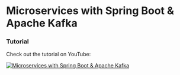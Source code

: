 # Microservices with Spring Boot & Apache Kafka
### Tutorial

Check out the tutorial on YouTube:

[![Microservices with Spring Boot & Apache Kafka](https://img.youtube.com/vi/HYBtWRPikgo/0.jpg)](https://www.youtube.com/watch?v=HYBtWRPikgo)


